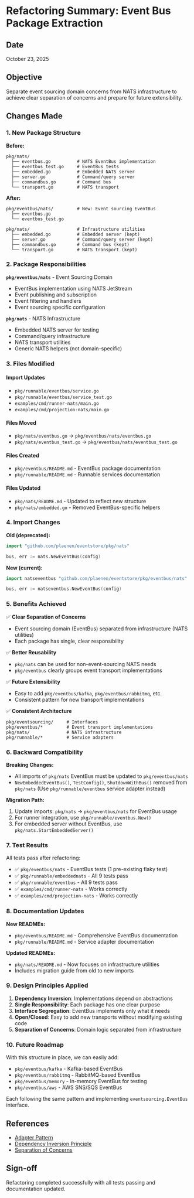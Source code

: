 # Refactoring Summary: Event Bus Package Extraction

## Date
October 23, 2025

## Objective
Separate event sourcing domain concerns from NATS infrastructure to achieve clear separation of concerns and prepare for future extensibility.

## Changes Made

### 1. New Package Structure

**Before:**
```
pkg/nats/
  ├── eventbus.go          # NATS EventBus implementation
  ├── eventbus_test.go     # EventBus tests
  ├── embedded.go          # Embedded NATS server
  ├── server.go            # Command/query server
  ├── commandbus.go        # Command bus
  └── transport.go         # NATS transport
```

**After:**
```
pkg/eventbus/nats/         # New: Event sourcing EventBus
  ├── eventbus.go
  └── eventbus_test.go

pkg/nats/                  # Infrastructure utilities
  ├── embedded.go          # Embedded server (kept)
  ├── server.go            # Command/query server (kept)
  ├── commandbus.go        # Command bus (kept)
  └── transport.go         # NATS transport (kept)
```

### 2. Package Responsibilities

**`pkg/eventbus/nats`** - Event Sourcing Domain
- EventBus implementation using NATS JetStream
- Event publishing and subscription
- Event filtering and handlers
- Event sourcing specific configuration

**`pkg/nats`** - NATS Infrastructure
- Embedded NATS server for testing
- Command/query infrastructure
- NATS transport utilities
- Generic NATS helpers (not domain-specific)

### 3. Files Modified

#### Import Updates
- `pkg/runnable/eventbus/service.go`
- `pkg/runnable/eventbus/service_test.go`
- `examples/cmd/runner-nats/main.go`
- `examples/cmd/projection-nats/main.go`

#### Files Moved
- `pkg/nats/eventbus.go` → `pkg/eventbus/nats/eventbus.go`
- `pkg/nats/eventbus_test.go` → `pkg/eventbus/nats/eventbus_test.go`

#### Files Created
- `pkg/eventbus/README.md` - EventBus package documentation
- `pkg/runnable/README.md` - Runnable services documentation

#### Files Updated
- `pkg/nats/README.md` - Updated to reflect new structure
- `pkg/nats/embedded.go` - Removed EventBus-specific helpers

### 4. Import Changes

**Old (deprecated):**
```go
import "github.com/plaenen/eventstore/pkg/nats"

bus, err := nats.NewEventBus(config)
```

**New (current):**
```go
import natseventbus "github.com/plaenen/eventstore/pkg/eventbus/nats"

bus, err := natseventbus.NewEventBus(config)
```

### 5. Benefits Achieved

✅ **Clear Separation of Concerns**
- Event sourcing domain (EventBus) separated from infrastructure (NATS utilities)
- Each package has single, clear responsibility

✅ **Better Reusability**
- `pkg/nats` can be used for non-event-sourcing NATS needs
- `pkg/eventbus` clearly groups event transport implementations

✅ **Future Extensibility**
- Easy to add `pkg/eventbus/kafka`, `pkg/eventbus/rabbitmq`, etc.
- Consistent pattern for new transport implementations

✅ **Consistent Architecture**
```
pkg/eventsourcing/     # Interfaces
pkg/eventbus/*         # Event transport implementations
pkg/nats/              # NATS infrastructure
pkg/runnable/*         # Service adapters
```

### 6. Backward Compatibility

**Breaking Changes:**
- All imports of `pkg/nats` EventBus must be updated to `pkg/eventbus/nats`
- `NewEmbeddedEventBus()`, `TestConfig()`, `ShutdownWithBus()` removed from `pkg/nats`
  (Use `pkg/runnable/eventbus` service adapter instead)

**Migration Path:**
1. Update imports: `pkg/nats` → `pkg/eventbus/nats` for EventBus usage
2. For runner integration, use `pkg/runnable/eventbus.New()`
3. For embedded server without EventBus, use `pkg/nats.StartEmbeddedServer()`

### 7. Test Results

All tests pass after refactoring:
- ✅ `pkg/eventbus/nats` - EventBus tests (1 pre-existing flaky test)
- ✅ `pkg/runnable/embeddednats` - All 9 tests pass
- ✅ `pkg/runnable/eventbus` - All 9 tests pass
- ✅ `examples/cmd/runner-nats` - Works correctly
- ✅ `examples/cmd/projection-nats` - Works correctly

### 8. Documentation Updates

**New READMEs:**
- `pkg/eventbus/README.md` - Comprehensive EventBus documentation
- `pkg/runnable/README.md` - Service adapter documentation

**Updated READMEs:**
- `pkg/nats/README.md` - Now focuses on infrastructure utilities
- Includes migration guide from old to new imports

### 9. Design Principles Applied

1. **Dependency Inversion**: Implementations depend on abstractions
2. **Single Responsibility**: Each package has one clear purpose
3. **Interface Segregation**: EventBus implements only what it needs
4. **Open/Closed**: Easy to add new transports without modifying existing code
5. **Separation of Concerns**: Domain logic separated from infrastructure

### 10. Future Roadmap

With this structure in place, we can easily add:

- `pkg/eventbus/kafka` - Kafka-based EventBus
- `pkg/eventbus/rabbitmq` - RabbitMQ-based EventBus
- `pkg/eventbus/memory` - In-memory EventBus for testing
- `pkg/eventbus/aws` - AWS SNS/SQS EventBus

Each following the same pattern and implementing `eventsourcing.EventBus` interface.

## References

- [Adapter Pattern](https://en.wikipedia.org/wiki/Adapter_pattern)
- [Dependency Inversion Principle](https://en.wikipedia.org/wiki/Dependency_inversion_principle)
- [Separation of Concerns](https://en.wikipedia.org/wiki/Separation_of_concerns)

## Sign-off

Refactoring completed successfully with all tests passing and documentation updated.
